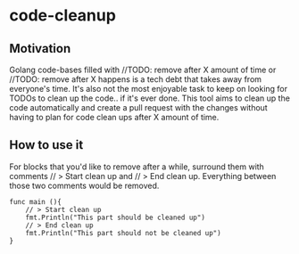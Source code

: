 # code-cleanup

## Motivation
Golang code-bases filled with //TODO: remove after X amount of time or //TODO: remove after X happens is a tech debt that takes away from everyone's time. It's also not the most enjoyable task to keep on looking for TODOs to clean up the code.. if it's ever done. This tool aims to clean up the code automatically and create a pull request with the changes without having to plan for code clean ups after X amount of time.

## How to use it
For blocks that you'd like to remove after a while, surround them with comments // > Start clean up and // > End clean up. Everything between those two comments would be removed.
```
func main (){
	// > Start clean up
	fmt.Println("This part should be cleaned up")
	// > End clean up
	fmt.Println("This part should not be cleaned up")
}
```
